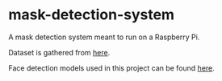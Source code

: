 # mask-detection-system

A mask detection system meant to run on a Raspberry Pi.

Dataset is gathered from [here](https://www.kaggle.com/rjouba/dataset).

Face detection models used in this project can be found [here](https://github.com/spmallick/learnopencv/tree/master/FaceDetectionComparison/models).